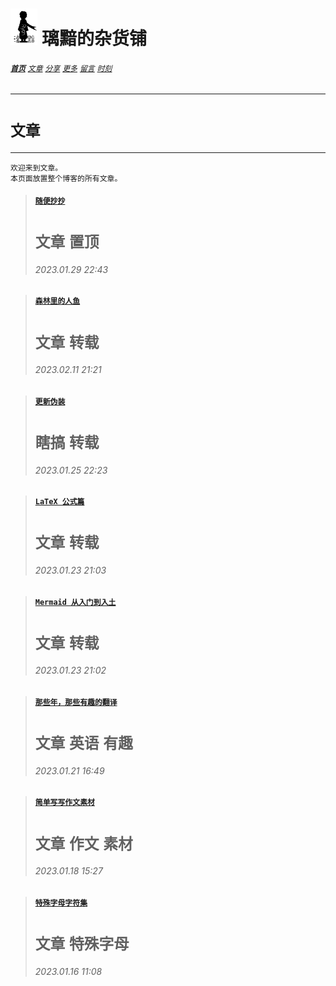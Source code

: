 # [<img src="图标.png" alt="Logo" style="zoom:7%;" />](index.html) 璃黯的杂货铺

###### **[`首页`](index.html)**		[`文章`](文章.html)		[`分享`](分享.html)		[`更多`](更多.html)		[`留言`](留言.html)		[`时刻`](时刻.html)

---
# `文章`

----

```
欢迎来到文章。
本页面放置整个博客的所有文章。
```
> #### [`随便抄抄`](文章_随便抄抄.html)
>
> # `文章` `置顶`
>
> ###### 2023.01.29 22:43

> #### [`森林里的人鱼`](文章_森林里的人鱼.html)
>
> # `文章` `转载`
>
> ###### 2023.02.11 21:21

> #### [`更新伪装`](MayUpdate/index.html)
>
> # `瞎搞` `转载`
>
> ###### 2023.01.25 22:23

> #### [`LaTeX 公式篇`](文章_LaTeX公式篇.html)
>
> # `文章` `转载`
>
> ###### 2023.01.23 21:03

> #### [`Mermaid 从入门到入土`](文章_Mermaid从入门到入土.html)
>
> # `文章` `转载`
>
> ###### 2023.01.23 21:02

> #### [`那些年，那些有趣的翻译`](文章_那些年，那些有趣的翻译.html)
>
> # `文章` `英语` `有趣`
>
> ###### 2023.01.21 16:49

> #### [`简单写写作文素材`](文章_简单写写作文素材.html)
>
> # `文章` `作文` `素材`
>
> ###### 2023.01.18 15:27

> #### [`特殊字母字符集`](文章_特殊字母字符集，昵称利器.html)
>
> # `文章` `特殊字母`
>
> ###### 2023.01.16 11:08